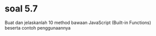 # soal 5.7

Buat dan jelaskanlah 10 method bawaan JavaScript (Built-in Functions) beserta contoh penggunaannya